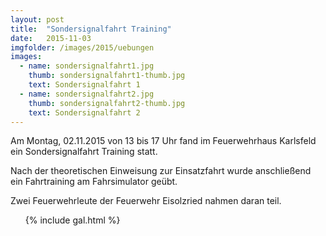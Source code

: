 ```yaml
---
layout: post
title:  "Sondersignalfahrt Training"
date:   2015-11-03
imgfolder: /images/2015/uebungen
images:
  - name: sondersignalfahrt1.jpg
    thumb: sondersignalfahrt1-thumb.jpg
    text: Sondersignalfahrt 1
  - name: sondersignalfahrt2.jpg
    thumb: sondersignalfahrt2-thumb.jpg
    text: Sondersignalfahrt 2
---
```


Am Montag, 02.11.2015 von 13 bis 17 Uhr fand im Feuerwehrhaus Karlsfeld ein Sondersignalfahrt Training statt.

Nach der theoretischen Einweisung zur Einsatzfahrt wurde anschließend ein Fahrtraining am Fahrsimulator geübt.

Zwei Feuerwehrleute der Feuerwehr Eisolzried nahmen daran teil.

<ul class="posts">
  {% include gal.html %}
</ul>
